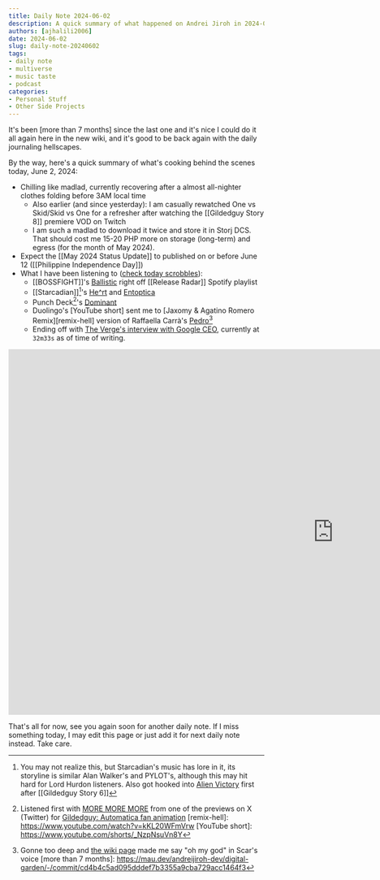```yaml
---
title: Daily Note 2024-06-02
description: A quick summary of what happened on Andrei Jiroh in 2024-06-02
authors: [ajhalili2006]
date: 2024-06-02
slug: daily-note-20240602
tags:
- daily note
- multiverse
- music taste
- podcast
categories:
- Personal Stuff
- Other Side Projects
---
```


It's been [more than 7 months] since the last one and it's nice I could do it all again here in the new wiki, and it's good to be back again with the daily journaling hellscapes.

By the way, here's a quick summary of what's cooking behind the scenes today, June 2, 2024:

* Chilling like madlad, currently recovering after a almost all-nighter clothes folding before 3AM local time
    * Also earlier (and since yesterday): I am casually rewatched One vs Skid/Skid vs One for a refresher after watching the [[Gildedguy Story 8]] premiere VOD on Twitch
    * I am such a madlad to download it twice and store it in Storj DCS. That should cost me 15-20 PHP more on storage (long-term) and egress (for the month of May 2024).
* Expect the [[May 2024 Status Update]] to published on or before June 12 ([[Philippine Independence Day]])
* What I have been listening to ([check today scrobbles](https://www.last.fm/user/ajhalili2006/library?from=2024-06-02&to=2024-06-02)):
    * [[BOSSFIGHT]]'s [Ballistic](https://youtu.be/_aLxnMuwFxA) right off [[Release Radar]] Spotify playlist
    * [[Starcadian]][^1]'s [He^rt](https://open.spotify.com/track/0wKO2qrYbK7EXhceYyGhjw?si=bc0c5b03dc154688) and [Entoptica](https://open.spotify.com/track/5SYYfoHNkDBgBWawXbYc4H?si=0706fd3e8e7a43c3)
    * Punch Deck[^2]'s [Dominant](<https://youtu.be/AEmUhumZVX0>)
    * Duolingo's [YouTube short] sent me to [Jaxomy & Agatino Romero Remix][remix-hell] version of Raffaella Carrà's [Pedro](https://www.youtube.com/watch?v=RCqvSSfsP6w)[^3]
    * Ending off with [The Verge's interview with Google CEO](https://youtu.be/lqikP9X9-ws), currently at `32m33s` as of time of writing.

<div class="video-wrapper">
  <iframe width="1280" height="720" src="https://www.youtube.com/embed/lqikP9X9-ws" frameborder="0" allowfullscreen></iframe>
</div>

That's all for now, see you again soon for another daily note. If I miss something today, I may edit this page or just add it for next daily note instead. Take care.

[^1]: You may not realize this, but Starcadian's music has lore in it, its storyline is similar Alan Walker's and PYLOT's, although this may hit hard for Lord Hurdon listeners. Also got hooked into [Alien Victory](https://open.spotify.com/track/1567PJ30QKSrgF95xP8lbh?si=603b3a3d73c04a4b) first after [[Gildedguy Story 6]]
[^2]: Listened first with [MORE MORE MORE](https://open.spotify.com/track/0ijpBAIGFiMyzgMUCQuKCs?si=126e777a28b04e02) from one of the previews on X (Twitter) for [Gildedguy: Automatica fan animation](https://wiki.andreijiroh.xyz/multifandom/stellapent-cier/automatica-fananimation)
[remix-hell]: <https://www.youtube.com/watch?v=kKL20WFmVrw>
[YouTube short]: https://www.youtube.com/shorts/_NzpNsuVn8Y
[^3]: Gonne too deep and [the wiki page](https://en.wikipedia.org/wiki/Pedro_(song)#Jaxomy_and_Agatino_Romero_version) made me say "oh my god" in Scar's voice
[more than 7 months]: <https://mau.dev/andreijiroh-dev/digital-garden/-/commit/cd4b4c5ad095dddef7b3355a9cba729acc1464f3>

